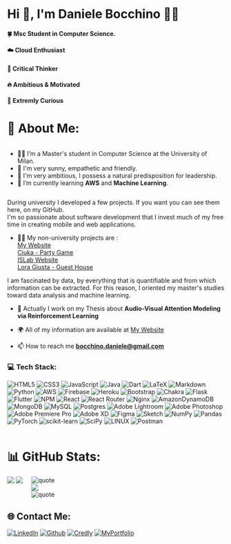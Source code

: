 
# Hi 👋, I'm Daniele Bocchino 👨‍💻  
#### 🍀 Msc Student in Computer Science.
#### ☁️ Cloud Enthusiast
#### 🧠 Critical Thinker
#### 🔥 Ambitious & Motivated
#### 🔎 Extremly Curious 

# 💫 About Me:
<div style="text-align: center; display: inline-block">
  <div style="text-align: left;">
    <ul>
      <li>👨‍🎓 I’m a Master's student in Computer Science at the University of Milan.</li>
      <li>🧠 I'm very sunny, empathetic and friendly.</li>
      <li>🚀 I'm very ambitious, I possess a natural predisposition for leadership.</li>
      <li>🌱 I’m currently learning <strong>AWS</strong> and <strong>Machine Learning</strong>.</li>
    </ul>
  </div>
</div>


During university I developed a few projects. If you want you can see them here, on my GitHub.<br/>
I'm so passionate about software development that I invest much of my free time in creating mobile and web applications. 

- 🧑‍💻 My non-university projects are : <br/>
        [My Website](https://danielebocchino.github.io/) <br/>
        [Ciuka - Party Game](https://b-except.com/ciuka/share.html)<br/>
        [ISLab Website](https://islab.di.unimi.it/)<br/>
        [Lora Giusta - Guest House](https://lora-giusta.com/)<br/>
          
I am fascinated by data, by everything that is quantifiable and from which information can be extracted. For this reason, I oriented my master's studies toward data analysis and machine learning.
- 🔭 Actually I work on my Thesis about **Audio-Visual Attention Modeling via Reinforcement Learning**

- 🌍 All of my information are available at [My Website](https://danielebocchino.github.io/)

- 📫 How to reach me **bocchino.daniele@gmail.com**

### 💻 Tech Stack:

![HTML5](https://img.shields.io/badge/html5-%23E34F26.svg?style=flat&logo=html5&logoColor=white) ![CSS3](https://img.shields.io/badge/css3-%231572B6.svg?style=flat&logo=css3&logoColor=white) ![JavaScript](https://img.shields.io/badge/javascript-%23323330.svg?style=flat&logo=javascript&logoColor=%23F7DF1E) ![Java](https://img.shields.io/badge/java-%23ED8B00.svg?style=flat&logo=java&logoColor=white) ![Dart](https://img.shields.io/badge/dart-%230175C2.svg?style=flat&logo=dart&logoColor=white) ![LaTeX](https://img.shields.io/badge/latex-%23008080.svg?style=flat&logo=latex&logoColor=white) ![Markdown](https://img.shields.io/badge/markdown-%23000000.svg?style=flat&logo=markdown&logoColor=white) ![Python](https://img.shields.io/badge/python-3670A0?style=flat&logo=python&logoColor=ffdd54) ![AWS](https://img.shields.io/badge/AWS-%23FF9900.svg?style=flat&logo=amazon-aws&logoColor=white) ![Firebase](https://img.shields.io/badge/firebase-%23039BE5.svg?style=flat&logo=firebase) ![Heroku](https://img.shields.io/badge/heroku-%23430098.svg?style=flat&logo=heroku&logoColor=white) ![Bootstrap](https://img.shields.io/badge/bootstrap-%23563D7C.svg?style=flat&logo=bootstrap&logoColor=white) ![Chakra](https://img.shields.io/badge/chakra-%234ED1C5.svg?style=flat&logo=chakraui&logoColor=white) ![Flask](https://img.shields.io/badge/flask-%23000.svg?style=flat&logo=flask&logoColor=white) ![Flutter](https://img.shields.io/badge/Flutter-%2302569B.svg?style=flat&logo=Flutter&logoColor=white) ![NPM](https://img.shields.io/badge/NPM-%23000000.svg?style=flat&logo=npm&logoColor=white) ![React](https://img.shields.io/badge/react-%2320232a.svg?style=flat&logo=react&logoColor=%2361DAFB) ![React Router](https://img.shields.io/badge/React_Router-CA4245?style=flat&logo=react-router&logoColor=white) ![Nginx](https://img.shields.io/badge/nginx-%23009639.svg?style=flat&logo=nginx&logoColor=white) ![AmazonDynamoDB](https://img.shields.io/badge/Amazon%20DynamoDB-4053D6?style=flat&logo=Amazon%20DynamoDB&logoColor=white) ![MongoDB](https://img.shields.io/badge/MongoDB-%234ea94b.svg?style=flat&logo=mongodb&logoColor=white) ![MySQL](https://img.shields.io/badge/mysql-%2300f.svg?style=flat&logo=mysql&logoColor=white) ![Postgres](https://img.shields.io/badge/postgres-%23316192.svg?style=flat&logo=postgresql&logoColor=white) ![Adobe Lightroom](https://img.shields.io/badge/Adobe%20Lightroom-31A8FF.svg?style=flat&logo=Adobe%20Lightroom&logoColor=white) ![Adobe Photoshop](https://img.shields.io/badge/adobephotoshop-%2331A8FF.svg?style=flat&logo=adobephotoshop&logoColor=white) ![Adobe Premiere Pro](https://img.shields.io/badge/Adobe%20Premiere%20Pro-9999FF.svg?style=flat&logo=Adobe%20Premiere%20Pro&logoColor=white) ![Adobe XD](https://img.shields.io/badge/Adobe%20XD-470137?style=flat&logo=Adobe%20XD&logoColor=#FF61F6) 	![Figma](https://img.shields.io/badge/figma-%23F24E1E.svg?style=flat&logo=figma&logoColor=white) ![Sketch](https://img.shields.io/badge/Sketch-FFB387?style=flat&logo=sketch&logoColor=black) ![NumPy](https://img.shields.io/badge/numpy-%23013243.svg?style=flat&logo=numpy&logoColor=white) ![Pandas](https://img.shields.io/badge/pandas-%23150458.svg?style=flat&logo=pandas&logoColor=white) ![PyTorch](https://img.shields.io/badge/PyTorch-%23EE4C2C.svg?style=flat&logo=PyTorch&logoColor=white) ![scikit-learn](https://img.shields.io/badge/scikit--learn-%23F7931E.svg?style=flat&logo=scikit-learn&logoColor=white) ![SciPy](https://img.shields.io/badge/SciPy-%230C55A5.svg?style=flat&logo=scipy&logoColor=%white) ![LINUX](https://img.shields.io/badge/Linux-FCC624?style=flat&logo=linux&logoColor=black) ![Postman](https://img.shields.io/badge/Postman-FF6C37?style=flat&logo=postman&logoColor=white)
<div  style="display: inline-block; vertical-align: top;">

# 📊 GitHub Stats:
<div style="display: flex; flex-direction: row;">
  <div style="display: inline-block; margin-right: 20px;">
    <img src="https://github-readme-stats.vercel.app/api?username=DanieleBocchino&theme=nord&hide_border=true&include_all_commits=true&count_private=true">
    <img src="https://github-readme-streak-stats.herokuapp.com/?user=DanieleBocchino&theme=nord&hide_border=true">
  </div>
  <div style="display: inline-block;">
    <img src="https://quotes-github-readme.vercel.app/api?type=vertical&theme=nord" alt="quote" style="display:flex"/>
    <img src="https://github-readme-stats.vercel.app/api/top-langs/?username=DanieleBocchino&theme=nord&hide_border=true&include_all_commits=true&count_private=true">
  <img src="https://github-profile-trophy.vercel.app/?username=DanieleBocchino&theme=nord&row=2&column=3&no-frame=true" alt="quote" style="display:flex" />
  </div>
</div>



## 🌐 Contact Me:
[![LinkedIn](https://img.shields.io/badge/LinkedIn-%230077B5.svg?style=flat&logo=linkedin&logoColor=white)](https://linkedin.com/in/daniele-bocchino-aa602a20b/) 
[![Github](https://img.shields.io/badge/GitHub-100000?style=flat&logo=GitHub&logoColor=white&labelColor=black&color=000000)](https://github.com/DanieleBocchino)
[![Credly](https://img.shields.io/badge/Credly-100000?style=flat&logo=Credly&logoColor=white&labelColor=FF9500&color=FF9500)](https://www.credly.com/users/daniele-bocchino/badges)
[![MyPortfolio](https://img.shields.io/badge/My_Portfolio-100000?style=flat&logo=CodeIgniter&logoColor=white&labelColor=007631&color=007306)](https://danielebocchino.github.io/) 
